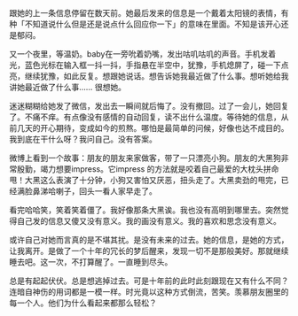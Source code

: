 跟她的上一条信息停留在数天前。她最后发来的信息是一个戴着太阳镜的表情，有种「不知道说什么但是还是说点什么回应你一下」的意味在里面。不知是该开心还是郁闷。

又一个夜里，等温奶。baby在一旁吮着奶嘴，发出咕叽咕叽的声音。手机发着光，蓝色光标在输入框一抖一抖，手指悬在半空中，犹豫，手机熄屏了，碰一下点亮，继续犹豫，如此反复。想跟她说话。想告诉她我最近做了什么事。想听她给我讲她最近做了什么事…… 很想她。

迷迷糊糊给她发了微信，发出去一瞬间就后悔了。没有撤回。过了一会儿，她回复了。不痛不痒。有点像没有感情的自动回复，读不出什么温度。等待她的信息，从前几天的开心期待，变成如今的煎熬。哪怕是最简单的问候，好像也达不成目的。我到底在干什么呀？我问自己。没有答案。

微博上看到一个故事：朋友的朋友来家做客，带了一只漂亮小狗。朋友的大黑狗非常殷勤，竭力想要impress。它impress 的方法就是咬着自己最爱的大枕头拼命甩！大黑这么表演了十分钟，小狗又害怕又厌恶，扭头走了。大黑卖劲的甩完，已经满脸鼻涕哈喇子，回头一看人家早走了。

看完哈哈笑，笑着笑着僵了。我好像那条大黑诶。我也没有高明到哪里去。突然觉得自己发的信息又傻又没有意义。我的画没有意义。我的喜欢和思念没有意义。

或许自己对她而言真的是不堪其扰。是没有未来的过去。她的信息，是她的方式，让我离开。是做了一个十年的冗长的梦后醒来，发现一切不是那般美好。那就继续睡去吧。这一次，不打算醒了。一直睡到尽头。

总是有起起伏伏。总是想逃掉过去。可是十年前的此时此刻跟现在又有什么不同？连暗自神伤的用词都是一模一样。时光竟以这种方式倒流，苦笑。羡慕朋友圈里的每一个人。他们为什么看起来都那么轻松？